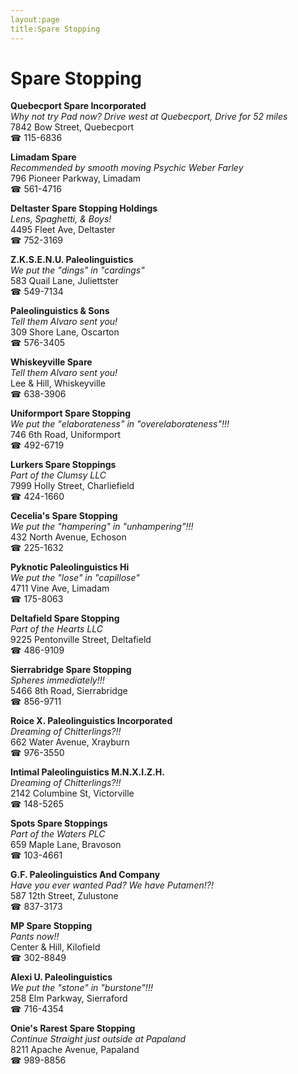 ```yaml
---
layout:page
title:Spare Stopping
---
```

# Spare Stopping

**Quebecport Spare Incorporated**  
_Why not try Pad now? 
Drive west at Quebecport, Drive for 52 miles_  
7842 Bow Street, Quebecport  
☎ 115-6836



**Limadam Spare**  
_Recommended by smooth moving Psychic Weber Farley_  
796 Pioneer Parkway, Limadam  
☎ 561-4716



**Deltaster Spare Stopping Holdings**  
_Lens, Spaghetti, & Boys!_  
4495 Fleet Ave, Deltaster  
☎ 752-3169



**Z.K.S.E.N.U. Paleolinguistics**  
_We put the "dings" in "cardings"_  
583 Quail Lane, Juliettster  
☎ 549-7134



**Paleolinguistics & Sons**  
_Tell them Alvaro sent you!_  
309 Shore Lane, Oscarton  
☎ 576-3405



**Whiskeyville Spare**  
_Tell them Alvaro sent you!_  
Lee & Hill, Whiskeyville  
☎ 638-3906



**Uniformport Spare Stopping**  
_We put the "elaborateness" in "overelaborateness"!!!_  
746 6th Road, Uniformport  
☎ 492-6719



**Lurkers Spare Stoppings**  
_Part of the Clumsy LLC_  
7999 Holly Street, Charliefield  
☎ 424-1660



**Cecelia's Spare Stopping**  
_We put the "hampering" in "unhampering"!!!_  
432 North Avenue, Echoson  
☎ 225-1632



**Pyknotic Paleolinguistics Hi**  
_We put the "lose" in "capillose"_  
4711 Vine Ave, Limadam  
☎ 175-8063



**Deltafield Spare Stopping**  
_Part of the Hearts LLC_  
9225 Pentonville Street, Deltafield  
☎ 486-9109



**Sierrabridge Spare Stopping**  
_Spheres immediately!!!_  
5466 8th Road, Sierrabridge  
☎ 856-9711



**Roice X. Paleolinguistics Incorporated**  
_Dreaming of Chitterlings?!!_  
662 Water Avenue, Xrayburn  
☎ 976-3550



**Intimal Paleolinguistics M.N.X.I.Z.H.**  
_Dreaming of Chitterlings?!!_  
2142 Columbine St, Victorville  
☎ 148-5265



**Spots Spare Stoppings**  
_Part of the Waters PLC_  
659 Maple Lane, Bravoson  
☎ 103-4661



**G.F. Paleolinguistics And Company**  
_Have you ever wanted Pad? We have Putamen!?!_  
587 12th Street, Zulustone  
☎ 837-3173



**MP Spare Stopping**  
_Pants now!!_  
Center & Hill, Kilofield  
☎ 302-8849



**Alexi U. Paleolinguistics**  
_We put the "stone" in "burstone"!!!_  
258 Elm Parkway, Sierraford  
☎ 716-4354



**Onie's Rarest Spare Stopping**  
_Continue Straight just outside at Papaland_  
8211 Apache Avenue, Papaland  
☎ 989-8856



